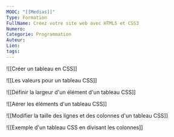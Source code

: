 ```yaml
---
MOOC: "[[Medias]]"
Type: Formation
FullName: Créez votre site web avec HTML5 et CSS3
Numero: 
Categorie: Programmation
Auteur: 
Lien: 
tags:
---
```

![[Créer un tableau en CSS]]


![[Les valeurs pour un tableau CSS]]


![[Définir la largeur d'un élément d'un tableau CSS]]


![[Aérer les éléments d'un tableau CSS]]

![[Modifier la taille des lignes et des colonnes d'un tableau CSS]]

![[Exemple d'un tableau CSS en divisant les colonnes]]